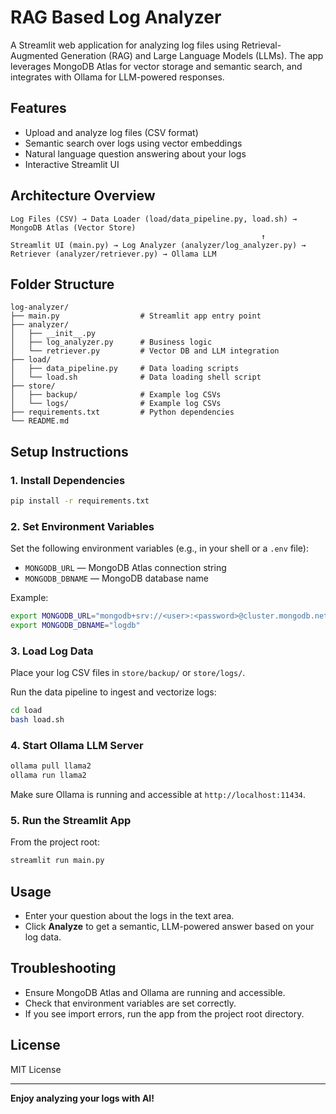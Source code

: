 
# RAG Based Log Analyzer

A Streamlit web application for analyzing log files using Retrieval-Augmented Generation (RAG) and Large Language Models (LLMs). The app leverages MongoDB Atlas for vector storage and semantic search, and integrates with Ollama for LLM-powered responses.

## Features
- Upload and analyze log files (CSV format)
- Semantic search over logs using vector embeddings
- Natural language question answering about your logs
- Interactive Streamlit UI

## Architecture Overview

```
Log Files (CSV) → Data Loader (load/data_pipeline.py, load.sh) → MongoDB Atlas (Vector Store)
                                                        ↑
Streamlit UI (main.py) → Log Analyzer (analyzer/log_analyzer.py) → Retriever (analyzer/retriever.py) → Ollama LLM
```

## Folder Structure

```
log-analyzer/
├── main.py                  # Streamlit app entry point
├── analyzer/
│   ├── __init__.py
│   ├── log_analyzer.py      # Business logic
│   └── retriever.py         # Vector DB and LLM integration
├── load/
│   ├── data_pipeline.py     # Data loading scripts
│   └── load.sh              # Data loading shell script
├── store/
│   ├── backup/              # Example log CSVs
│   └── logs/                # Example log CSVs
├── requirements.txt         # Python dependencies
└── README.md
```

## Setup Instructions

### 1. Install Dependencies

```bash
pip install -r requirements.txt
```

### 2. Set Environment Variables

Set the following environment variables (e.g., in your shell or a `.env` file):

- `MONGODB_URL` — MongoDB Atlas connection string
- `MONGODB_DBNAME` — MongoDB database name

Example:
```bash
export MONGODB_URL="mongodb+srv://<user>:<password>@cluster.mongodb.net"
export MONGODB_DBNAME="logdb"
```

### 3. Load Log Data

Place your log CSV files in `store/backup/` or `store/logs/`.

Run the data pipeline to ingest and vectorize logs:

```bash
cd load
bash load.sh
```

### 4. Start Ollama LLM Server

```bash
ollama pull llama2
ollama run llama2
```

Make sure Ollama is running and accessible at `http://localhost:11434`.

### 5. Run the Streamlit App

From the project root:

```bash
streamlit run main.py
```

## Usage
- Enter your question about the logs in the text area.
- Click **Analyze** to get a semantic, LLM-powered answer based on your log data.

## Troubleshooting
- Ensure MongoDB Atlas and Ollama are running and accessible.
- Check that environment variables are set correctly.
- If you see import errors, run the app from the project root directory.

## License
MIT License

---

**Enjoy analyzing your logs with AI!**

